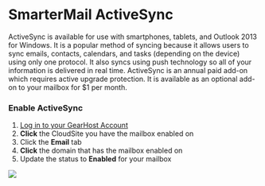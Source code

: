 # SmarterMail ActiveSync
ActiveSync is available for use with smartphones, tablets, and Outlook 2013 for Windows. It is a popular method of syncing because it allows users to sync emails, contacts, calendars, and tasks (depending on the device) using only one protocol. It also syncs using push technology so all of your information is delivered in real time. ActiveSync is an annual paid add-on which requires active upgrade protection. It is available as an optional add-on to your mailbox for $1 per month.

### Enable ActiveSync
1. [Log in to your GearHost Account](https://my.gearhost.com/account/login)
2. **Click** the CloudSite you have the mailbox enabled on
3. Click the **Email** tab
4. **Click** the domain that has the mailbox enabled on
5. Update the status to **Enabled** for your mailbox

![](https://raw.githubusercontent.com/GearHost/docs/master/Images/activesync.png)